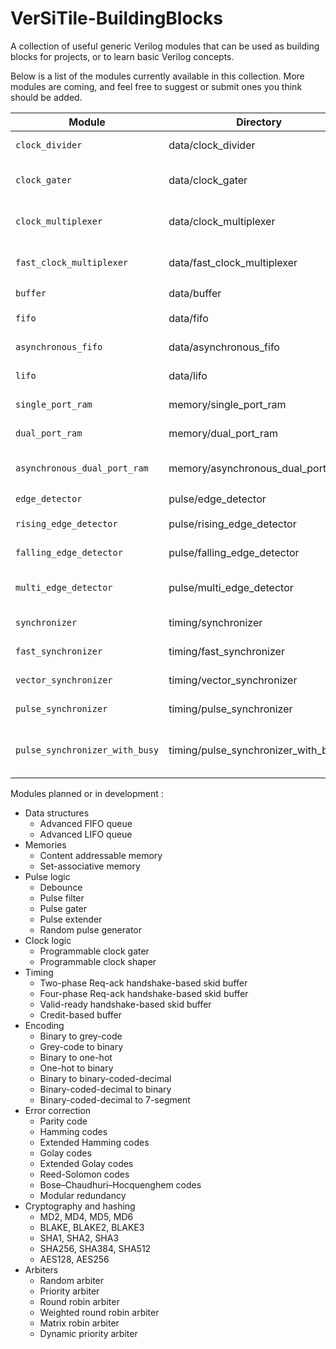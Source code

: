 # VerSiTile-BuildingBlocks

A collection of useful generic Verilog modules that can be used as building blocks for projects, or to learn basic Verilog concepts.

Below is a list of the modules currently available in this collection. More modules are coming, and feel free to suggest or submit ones you think should be added.

| Module                         | Directory                           | Description                         |     Design     |   Testbench    | Documentation |
| ------------------------------ | ----------------------------------- | ----------------------------------- | :------------: | :------------: | :-----------: |
| `clock_divider`                | data/clock_divider                  | Static clock divider                | :green_circle: | :green_circle: | :red_circle:  |
| `clock_gater`                  | data/clock_gater                    | Clock gater behavioral model        | :green_circle: | :green_circle: | :red_circle:  |
| `clock_multiplexer`            | data/clock_multiplexer              | Glitch-free clock multiplexer       | :green_circle: | :green_circle: | :red_circle:  |
| `fast_clock_multiplexer`       | data/fast_clock_multiplexer         | Glitch-free fast clock multiplexer  | :green_circle: | :green_circle: | :red_circle:  |
| `buffer`                       | data/buffer                         | Data buffer                         | :green_circle: |  :red_circle:  | :red_circle:  |
| `fifo`                         | data/fifo                           | Synchronous FIFO queue              | :green_circle: |  :red_circle:  | :red_circle:  |
| `asynchronous_fifo`            | data/asynchronous_fifo              | Asynchronous FIFO queue             | :green_circle: |  :red_circle:  | :red_circle:  |
| `lifo`                         | data/lifo                           | Synchronous LIFO stack              | :green_circle: |  :red_circle:  | :red_circle:  |
| `single_port_ram`              | memory/single_port_ram              | Single-port RAM                     | :green_circle: |  :red_circle:  | :red_circle:  |
| `dual_port_ram`                | memory/dual_port_ram                | Dual-port RAM                       | :green_circle: |  :red_circle:  | :red_circle:  |
| `asynchronous_dual_port_ram`   | memory/asynchronous_dual_port_ram   | Asynchronous dual-port RAM          | :green_circle: |  :red_circle:  | :red_circle:  |
| `edge_detector`                | pulse/edge_detector                 | Edge detector                       | :green_circle: |  :red_circle:  | :red_circle:  |
| `rising_edge_detector`         | pulse/rising_edge_detector          | Rising edge detector                | :green_circle: |  :red_circle:  | :red_circle:  |
| `falling_edge_detector`        | pulse/falling_edge_detector         | Falling edge detector               | :green_circle: |  :red_circle:  | :red_circle:  |
| `multi_edge_detector`          | pulse/multi_edge_detector           | Falling and falling edge detector   | :green_circle: |  :red_circle:  | :red_circle:  |
| `synchronizer`                 | timing/synchronizer                 | Flip-flop synchronizer              | :green_circle: | :green_circle: | :red_circle:  |
| `fast_synchronizer`            | timing/fast_synchronizer            | Flip-flop fast synchronizer         | :green_circle: | :green_circle: | :red_circle:  |
| `vector_synchronizer`          | timing/vector_synchronizer          | Vector synchronizer                 | :green_circle: |  :red_circle:  | :red_circle:  |
| `pulse_synchronizer`           | timing/pulse_synchronizer           | Pulse synchronizer                  | :green_circle: | :green_circle: | :red_circle:  |
| `pulse_synchronizer_with_busy` | timing/pulse_synchronizer_with_busy | Pulse synchronizer with busy signal | :green_circle: | :green_circle: | :red_circle:  |

Modules planned or in development :

- Data structures
  - Advanced FIFO queue
  - Advanced LIFO queue
- Memories
  - Content addressable memory
  - Set-associative memory
- Pulse logic
  - Debounce
  - Pulse filter
  - Pulse gater
  - Pulse extender
  - Random pulse generator
- Clock logic
  - Programmable clock gater
  - Programmable clock shaper
- Timing
  - Two-phase Req-ack handshake-based skid buffer
  - Four-phase Req-ack handshake-based skid buffer
  - Valid-ready handshake-based skid buffer
  - Credit-based buffer
- Encoding
  - Binary to grey-code
  - Grey-code to binary
  - Binary to one-hot
  - One-hot to binary
  - Binary to binary-coded-decimal
  - Binary-coded-decimal to binary
  - Binary-coded-decimal to 7-segment
- Error correction
  - Parity code
  - Hamming codes
  - Extended Hamming codes
  - Golay codes
  - Extended Golay codes
  - Reed-Solomon codes
  - Bose–Chaudhuri–Hocquenghem codes
  - Modular redundancy
- Cryptography and hashing
  - MD2, MD4, MD5, MD6
  - BLAKE, BLAKE2, BLAKE3
  - SHA1, SHA2, SHA3
  - SHA256, SHA384, SHA512
  - AES128, AES256
- Arbiters
  - Random arbiter
  - Priority arbiter
  - Round robin arbiter
  - Weighted round robin arbiter
  - Matrix robin arbiter
  - Dynamic priority arbiter

